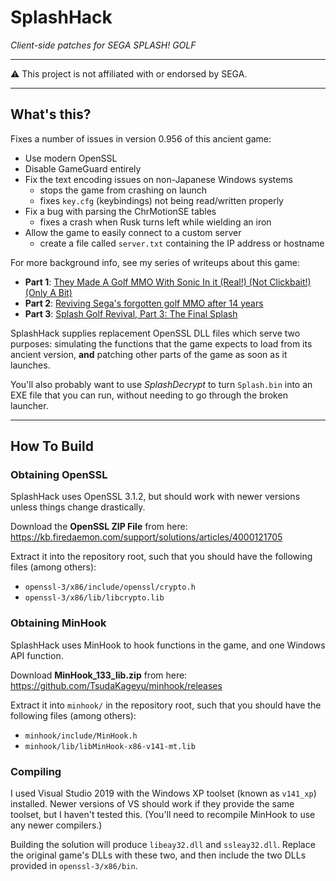 # SplashHack

_Client-side patches for SEGA SPLASH! GOLF_

---

⚠ This project is not affiliated with or endorsed by SEGA.

---

## What's this?

Fixes a number of issues in version 0.956 of this ancient game:

- Use modern OpenSSL
- Disable GameGuard entirely
- Fix the text encoding issues on non-Japanese Windows systems
  - stops the game from crashing on launch
  - fixes `key.cfg` (keybindings) not being read/written properly
- Fix a bug with parsing the ChrMotionSE tables
  - fixes a crash when Rusk turns left while wielding an iron
- Allow the game to easily connect to a custom server
  - create a file called `server.txt` containing the IP address or hostname

For more background info, see my series of writeups about this game:

- **Part 1**: [They Made A Golf MMO With Sonic In it (Real!) (Not Clickbait!) (Only A Bit)](https://wuffs.org/blog/reviving-sega-splash-golf)
- **Part 2**: [Reviving Sega's forgotten golf MMO after 14 years](https://wuffs.org/blog/reviving-sega-splash-golf-part-2)
- **Part 3**: [Splash Golf Revival, Part 3: The Final Splash](https://wuffs.org/blog/reviving-sega-splash-golf-part-3)

SplashHack supplies replacement OpenSSL DLL files which serve two purposes: simulating the functions that the game expects to load from its ancient version, **and** patching other parts of the game as soon as it launches.

You'll also probably want to use _SplashDecrypt_ to turn `Splash.bin` into an EXE file that you can run, without needing to go through the broken launcher.

---

## How To Build

### Obtaining OpenSSL

SplashHack uses OpenSSL 3.1.2, but should work with newer versions unless things change drastically.

Download the **OpenSSL ZIP File** from here: https://kb.firedaemon.com/support/solutions/articles/4000121705

Extract it into the repository root, such that you should have the following files (among others):

- `openssl-3/x86/include/openssl/crypto.h`
- `openssl-3/x86/lib/libcrypto.lib`

### Obtaining MinHook

SplashHack uses MinHook to hook functions in the game, and one Windows API function.

Download **MinHook_133_lib.zip** from here: https://github.com/TsudaKageyu/minhook/releases

Extract it into `minhook/` in the repository root, such that you should have the following files (among others):

- `minhook/include/MinHook.h`
- `minhook/lib/libMinHook-x86-v141-mt.lib`

### Compiling

I used Visual Studio 2019 with the Windows XP toolset (known as `v141_xp`) installed. Newer versions of VS should work if they provide the same toolset, but I haven't tested this. (You'll need to recompile MinHook to use any newer compilers.)

Building the solution will produce `libeay32.dll` and `ssleay32.dll`. Replace the original game's DLLs with these two, and then include the two DLLs provided in `openssl-3/x86/bin`.
